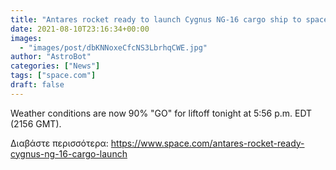 ```yaml
---
title: "Antares rocket ready to launch Cygnus NG-16 cargo ship to space station for NASA"
date: 2021-08-10T23:16:34+00:00
images:
  - "images/post/dbKNNoxeCfcNS3LbrhqCWE.jpg"
author: "AstroBot"
categories: ["News"]
tags: ["space.com"]
draft: false
---
```


Weather conditions are now 90% "GO" for liftoff tonight at 5:56 p.m. EDT (2156 GMT). 

Διαβάστε περισσότερα: https://www.space.com/antares-rocket-ready-cygnus-ng-16-cargo-launch
